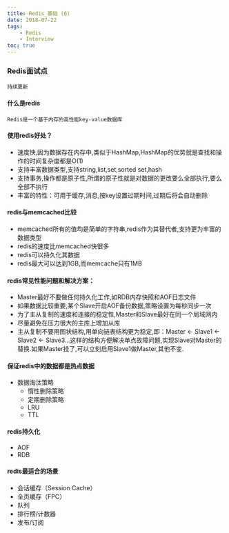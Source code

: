 ```yaml
---
title: Redis_基础 (6)
date: 2018-07-22
tags: 
    - Redis
    - Interview
toc: true
---
```


### Redis面试点
    持续更新

<!-- more -->

#### 什么是redis
    Redis是一个基于内存的高性能key-value数据库

#### 使用redis好处？
- 速度快,因为数据存在内存中,类似于HashMap,HashMap的优势就是查找和操作的时间复杂度都是O(1)
- 支持丰富数据类型,支持string,list,set,sorted set,hash
- 支持事务,操作都是原子性,所谓的原子性就是对数据的更改要么全部执行,要么全部不执行
- 丰富的特性：可用于缓存,消息,按key设置过期时间,过期后将会自动删除

#### redis与memcached比较
- memcached所有的值均是简单的字符串,redis作为其替代者,支持更为丰富的数据类型
- redis的速度比memcached快很多
- redis可以持久化其数据
- redis最大可以达到1GB,而memcache只有1MB

#### redis常见性能问题和解决方案：
- Master最好不要做任何持久化工作,如RDB内存快照和AOF日志文件
- 如果数据比较重要,某个Slave开启AOF备份数据,策略设置为每秒同步一次
- 为了主从复制的速度和连接的稳定性,Master和Slave最好在同一个局域网内
- 尽量避免在压力很大的主库上增加从库
- 主从复制不要用图状结构,用单向链表结构更为稳定,即：Master <- Slave1 <- Slave2 <- Slave3...这样的结构方便解决单点故障问题,实现Slave对Master的替换.如果Master挂了,可以立刻启用Slave1做Master,其他不变.

#### 保证redis中的数据都是热点数据
- 数据淘汰策略
    * 惰性删除策略
    * 定期删除策略
    * LRU
    * TTL

#### redis持久化
- AOF
- RDB

#### redis最适合的场景
- 会话缓存（Session Cache）
- 全页缓存（FPC）
- 队列
- 排行榜/计数器
- 发布/订阅
